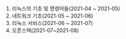 1. 리눅스의 기초 및 명령어들(2021-04 ~ 2021-05)   
2. 네트워크 기초(2021-05 ~ 2021-06)
3. 리눅스 서비스(2021-06 ~ 2021-07)
4. 오픈스택(2021-07~2021-08)
